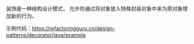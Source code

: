装饰是一种结构设计模式， 允许你通过将对象放入特殊封装对象中来为原对象增加新的行为。


示例代码：https://refactoringguru.cn/design-patterns/decorator/java/example